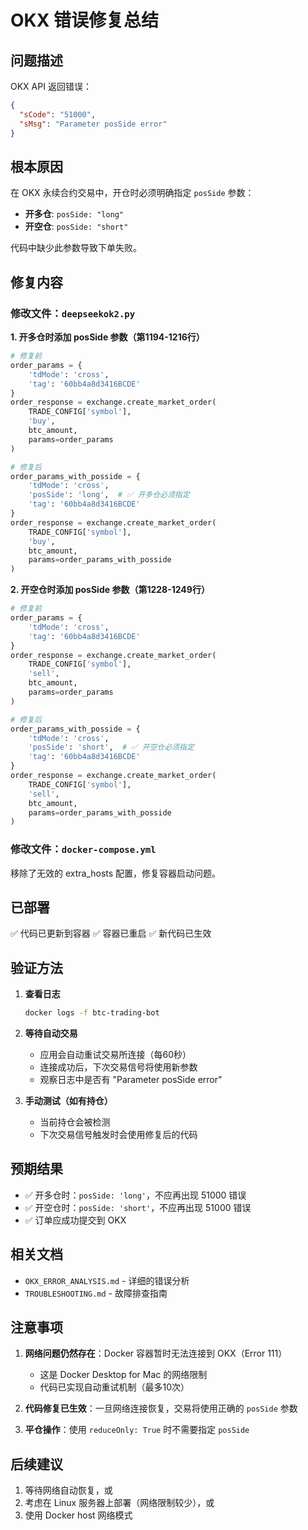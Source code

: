 # OKX 错误修复总结

## 问题描述

OKX API 返回错误：
```json
{
  "sCode": "51000",
  "sMsg": "Parameter posSide error"
}
```

## 根本原因

在 OKX 永续合约交易中，开仓时必须明确指定 `posSide` 参数：
- **开多仓**: `posSide: "long"`
- **开空仓**: `posSide: "short"`

代码中缺少此参数导致下单失败。

## 修复内容

### 修改文件：`deepseekok2.py`

**1. 开多仓时添加 posSide 参数（第1194-1216行）**

```python
# 修复前
order_params = {
    'tdMode': 'cross',
    'tag': '60bb4a8d3416BCDE'
}
order_response = exchange.create_market_order(
    TRADE_CONFIG['symbol'],
    'buy',
    btc_amount,
    params=order_params
)

# 修复后
order_params_with_posside = {
    'tdMode': 'cross',
    'posSide': 'long',  # ✅ 开多仓必须指定
    'tag': '60bb4a8d3416BCDE'
}
order_response = exchange.create_market_order(
    TRADE_CONFIG['symbol'],
    'buy',
    btc_amount,
    params=order_params_with_posside
)
```

**2. 开空仓时添加 posSide 参数（第1228-1249行）**

```python
# 修复前
order_params = {
    'tdMode': 'cross',
    'tag': '60bb4a8d3416BCDE'
}
order_response = exchange.create_market_order(
    TRADE_CONFIG['symbol'],
    'sell',
    btc_amount,
    params=order_params
)

# 修复后
order_params_with_posside = {
    'tdMode': 'cross',
    'posSide': 'short',  # ✅ 开空仓必须指定
    'tag': '60bb4a8d3416BCDE'
}
order_response = exchange.create_market_order(
    TRADE_CONFIG['symbol'],
    'sell',
    btc_amount,
    params=order_params_with_posside
)
```

### 修改文件：`docker-compose.yml`

移除了无效的 extra_hosts 配置，修复容器启动问题。

## 已部署

✅ 代码已更新到容器
✅ 容器已重启
✅ 新代码已生效

## 验证方法

1. **查看日志**
   ```bash
   docker logs -f btc-trading-bot
   ```

2. **等待自动交易**
   - 应用会自动重试交易所连接（每60秒）
   - 连接成功后，下次交易信号将使用新参数
   - 观察日志中是否有 "Parameter posSide error"

3. **手动测试（如有持仓）**
   - 当前持仓会被检测
   - 下次交易信号触发时会使用修复后的代码

## 预期结果

- ✅ 开多仓时：`posSide: 'long'`，不应再出现 51000 错误
- ✅ 开空仓时：`posSide: 'short'`，不应再出现 51000 错误
- ✅ 订单应成功提交到 OKX

## 相关文档

- `OKX_ERROR_ANALYSIS.md` - 详细的错误分析
- `TROUBLESHOOTING.md` - 故障排查指南

## 注意事项

1. **网络问题仍然存在**：Docker 容器暂时无法连接到 OKX（Error 111）
   - 这是 Docker Desktop for Mac 的网络限制
   - 代码已实现自动重试机制（最多10次）

2. **代码修复已生效**：一旦网络连接恢复，交易将使用正确的 `posSide` 参数

3. **平仓操作**：使用 `reduceOnly: True` 时不需要指定 `posSide`

## 后续建议

1. 等待网络自动恢复，或
2. 考虑在 Linux 服务器上部署（网络限制较少），或
3. 使用 Docker host 网络模式
